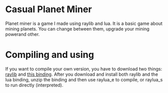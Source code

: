 # Casual Planet Miner

Planet miner is a game I made using raylib and lua.
It is a basic game about mining planets. You can change between them, upgrade your mining powerand other.

# Compiling and using
If you want to compile your own version, you have to download two things: [raylib](https://www.raylib.com) and [this binding](https://github.com/TSnake41/raylib-lua).
After you download and install both raylib and the lua binding, unzip the binding and then use raylua_e to compile, or raylua_s to run directly (interpreted).
